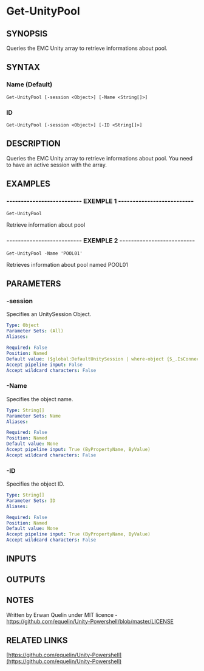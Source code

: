 # Get-UnityPool

## SYNOPSIS
Queries the EMC Unity array to retrieve informations about pool.

## SYNTAX

### Name (Default)
```
Get-UnityPool [-session <Object>] [-Name <String[]>]
```

### ID
```
Get-UnityPool [-session <Object>] [-ID <String[]>]
```

## DESCRIPTION
Queries the EMC Unity array to retrieve informations about pool.
You need to have an active session with the array.

## EXAMPLES

### -------------------------- EXEMPLE 1 --------------------------
```
Get-UnityPool
```

Retrieve information about pool

### -------------------------- EXEMPLE 2 --------------------------
```
Get-UnityPool -Name 'POOL01'
```

Retrieves information about pool named POOL01

## PARAMETERS

### -session
Specifies an UnitySession Object.

```yaml
Type: Object
Parameter Sets: (All)
Aliases: 

Required: False
Position: Named
Default value: ($global:DefaultUnitySession | where-object {$_.IsConnected -eq $true})
Accept pipeline input: False
Accept wildcard characters: False
```

### -Name
Specifies the object name.

```yaml
Type: String[]
Parameter Sets: Name
Aliases: 

Required: False
Position: Named
Default value: None
Accept pipeline input: True (ByPropertyName, ByValue)
Accept wildcard characters: False
```

### -ID
Specifies the object ID.

```yaml
Type: String[]
Parameter Sets: ID
Aliases: 

Required: False
Position: Named
Default value: None
Accept pipeline input: True (ByPropertyName, ByValue)
Accept wildcard characters: False
```

## INPUTS

## OUTPUTS

## NOTES
Written by Erwan Quelin under MIT licence - https://github.com/equelin/Unity-Powershell/blob/master/LICENSE

## RELATED LINKS

[https://github.com/equelin/Unity-Powershell](https://github.com/equelin/Unity-Powershell)

